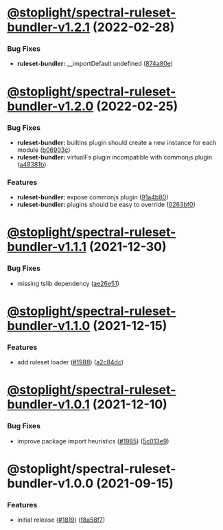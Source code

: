 # [@stoplight/spectral-ruleset-bundler-v1.2.1](https://github.com/stoplightio/spectral/compare/@stoplight/spectral-ruleset-bundler-v1.2.0...@stoplight/spectral-ruleset-bundler-v1.2.1) (2022-02-28)


### Bug Fixes

* **ruleset-bundler:** __importDefault undefined ([874a80e](https://github.com/stoplightio/spectral/commit/874a80e9d8e36d96bfbb467e340aab337227bfa7))

# [@stoplight/spectral-ruleset-bundler-v1.2.0](https://github.com/stoplightio/spectral/compare/@stoplight/spectral-ruleset-bundler-v1.1.1...@stoplight/spectral-ruleset-bundler-v1.2.0) (2022-02-25)


### Bug Fixes

* **ruleset-bundler:** builtins plugin should create a new instance for each module ([b06903c](https://github.com/stoplightio/spectral/commit/b06903ce71f556809b06a21ce3a299625b3760e0))
* **ruleset-bundler:** virtualFs plugin incompatible with commonjs plugin ([a48381b](https://github.com/stoplightio/spectral/commit/a48381bdf86c7c9015dd67daa8bda767ea727376))


### Features

* **ruleset-bundler:** expose commonjs plugin ([91a4b80](https://github.com/stoplightio/spectral/commit/91a4b807dc1e9b7ed700b6645eff711cfa1d5bef))
* **ruleset-bundler:** plugins should be easy to override ([0263bf0](https://github.com/stoplightio/spectral/commit/0263bf0234b11d6bb17b7b7feef6ba5716cc8f01))

# [@stoplight/spectral-ruleset-bundler-v1.1.1](https://github.com/stoplightio/spectral/compare/@stoplight/spectral-ruleset-bundler-v1.1.0...@stoplight/spectral-ruleset-bundler-v1.1.1) (2021-12-30)

### Bug Fixes

- missing tslib dependency ([ae26e51](https://github.com/stoplightio/spectral/commit/ae26e51d35ad032cc71eea5349c8c2f0e0cb9d4e))

# [@stoplight/spectral-ruleset-bundler-v1.1.0](https://github.com/stoplightio/spectral/compare/@stoplight/spectral-ruleset-bundler-v1.0.1...@stoplight/spectral-ruleset-bundler-v1.1.0) (2021-12-15)

### Features

- add ruleset loader ([#1988](https://github.com/stoplightio/spectral/issues/1988)) ([a2c84dc](https://github.com/stoplightio/spectral/commit/a2c84dc76611b842b3bf85d4f68360a0bc6d48d6))

# [@stoplight/spectral-ruleset-bundler-v1.0.1](https://github.com/stoplightio/spectral/compare/@stoplight/spectral-ruleset-bundler-v1.0.0...@stoplight/spectral-ruleset-bundler-v1.0.1) (2021-12-10)

### Bug Fixes

- improve package import heuristics ([#1985](https://github.com/stoplightio/spectral/issues/1985)) ([5c013e9](https://github.com/stoplightio/spectral/commit/5c013e93efd489f330c7a0b9487a0d05608bce68))

# @stoplight/spectral-ruleset-bundler-v1.0.0 (2021-09-15)

### Features

- initial release ([#1819](https://github.com/stoplightio/spectral/issues/1819)) ([f8a58f7](https://github.com/stoplightio/spectral/commit/f8a58f71f45d00a32cedb17ab7eb9c27e8e13e09))
